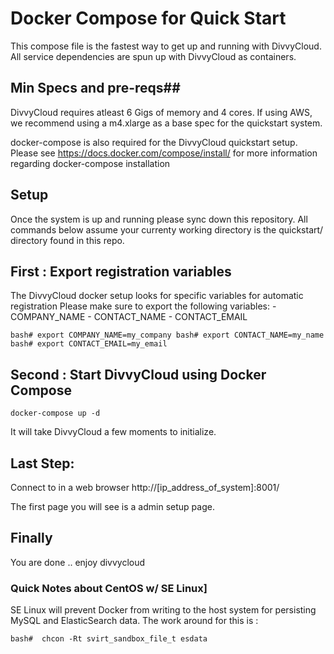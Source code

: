 # Docker Compose for Quick Start #

This compose file is the fastest way to get up and running with DivvyCloud.
All service dependencies are spun up with DivvyCloud as containers.

## Min Specs and pre-reqs## 
DivvyCloud requires atleast 6 Gigs of memory and 4 cores.
If using AWS, we recommend using a  m4.xlarge as a base spec for the quickstart system. 

docker-compose is also required for the DivvyCloud quickstart setup. 
Please see  https://docs.docker.com/compose/install/  for more information regarding docker-compose installation

## Setup 

Once the system is up and running please sync down this repository.
All commands below assume your currenty working directory is the quickstart/ directory found in this repo. 


## First : Export registration variables ## 
The DivvyCloud docker setup looks for specific variables for automatic registration
Please make sure to export the following variables:
	- COMPANY_NAME
	- CONTACT_NAME
	- CONTACT_EMAIL

`
bash# export COMPANY_NAME=my_company
bash# export CONTACT_NAME=my_name
bash# export CONTACT_EMAIL=my_email
`

## Second : Start DivvyCloud using Docker Compose ##

`
docker-compose up -d
`

It will take DivvyCloud a few moments to initialize. 


## Last Step:  

Connect to in a web browser
http://[ip_address_of_system]:8001/

The first page you will see is a admin setup page. 

## Finally ## 

You are done .. enjoy divvycloud


### Quick Notes about CentOS w/ SE Linux] ###

SE Linux will prevent Docker from writing to the host system for persisting
MySQL and ElasticSearch data. The work around for this is :

`
  bash#  chcon -Rt svirt_sandbox_file_t esdata
`
